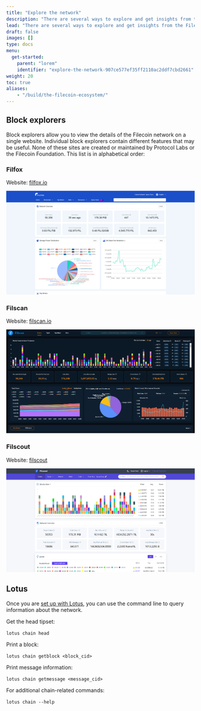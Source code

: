 ```yaml
---
title: "Explore the network"
description: "There are several ways to explore and get insights from the Filecoin network."
lead: "There are several ways to explore and get insights from the Filecoin network."
draft: false
images: []
type: docs
menu:
  get-started:
    parent: "lorem"
    identifier: "explore-the-network-907ce577ef35ff2110ac2ddf7cbd2661"
weight: 20
toc: true
aliases:
    - "/build/the-filecoin-ecosystem/"
---
```


## Block explorers

Block explorers allow you to view the details of the Filecoin network on a single website. Individual block explorers contain different features that may be useful. None of these sites are created or maintained by Protocol Labs or the Filecoin Foundation. This list is in alphabetical order:

### Filfox

Website: [filfox.io](https://filfox.io)

![](filfox.png)

### Filscan

Website: [filscan.io](https://filscan.io)

![](filscan.png)

### Filscout

Website: [filscout](https://filscout.io)

![](filscout.png)

## Lotus

Once you are [set up with Lotus](https://lotus.filecoin.io), you can use the command line to query information about the network.

Get the head tipset:

```shell
lotus chain head
```

Print a block:

```shell
lotus chain getblock <block_cid>
```

Print message information:

```shell
lotus chain getmessage <message_cid>
```

For additional chain-related commands:

```shell
lotus chain --help
```
